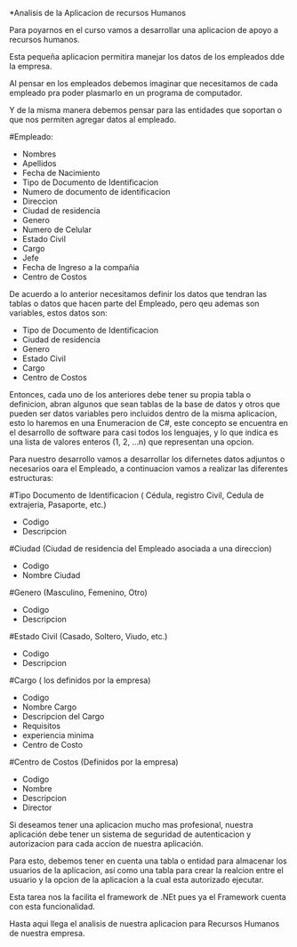 *Analisis de la Aplicacion de recursos Humanos

Para poyarnos en el curso vamos a desarrollar una aplicacion de apoyo a recursos humanos.

Esta pequeña aplicacion permitira manejar los datos de los empleados dde la empresa.

Al  pensar en los empleados debemos imaginar que necesitamos de cada empleado pra poder plasmarlo en un programa de computador.

Y de la misma manera debemos pensar para las entidades que soportan o que nos permiten agregar datos al empleado.

#Empleado:
- Nombres
- Apellidos
- Fecha de Nacimiento
- Tipo de Documento de Identificacion
- Numero de documento de identificacion
- Direccion
- Ciudad de residencia
- Genero
- Numero de Celular
- Estado Civil
- Cargo 
- Jefe
- Fecha de Ingreso a la compañia
- Centro de Costos

De acuerdo a lo anterior necesitamos definir los datos que tendran las tablas o datos que hacen parte del Empleado, 
pero qeu ademas son variables, estos datos son:

- Tipo de Documento de Identificacion
- Ciudad de residencia
- Genero
- Estado Civil
- Cargo
- Centro de Costos

Entonces, cada uno de los anteriores debe tener su propia tabla o definicion, abran algunos que sean tablas de la base de datos 
y otros que pueden ser datos variables pero incluidos dentro de la misma aplicacion, esto lo haremos en una Enumeracion de C#, 
este concepto se encuentra en el desarrollo de software para casi todos los lenguajes, y lo que indica es una lista de valores
enteros (1, 2, ...n) que representan una opcion.

Para nuestro desarrollo vamos a desarrollar los difernetes datos adjuntos o necesarios oara el Empleado, a continuacion vamos a 
realizar las diferentes estructuras:

#Tipo Documento de Identificacion ( Cédula, registro Civil, Cedula de extrajeria, Pasaporte, etc.)
- Codigo
- Descripcion

#Ciudad (Ciudad de residencia del Empleado asociada a una direccion)
- Codigo
- Nombre Ciudad

#Genero (Masculino, Femenino, Otro)
- Codigo
- Descripcion

#Estado Civil (Casado, Soltero, Viudo, etc.)
- Codigo
- Descripcion

#Cargo ( los definidos por la empresa)
- Codigo
- Nombre Cargo
- Descripcion del Cargo
- Requisitos
- experiencia minima
- Centro de Costo

#Centro de Costos (Definidos por la empresa)
- Codigo
- Nombre
- Descripcion
- Director

Si deseamos tener una aplicacion mucho mas profesional, nuestra aplicación debe tener un sistema de seguridad de 
autenticacion y autorizacion para cada accion de nuestra aplicación.

Para esto, debemos tener en cuenta una tabla o entidad para almacenar los usuarios de la aplicacion, así como una 
tabla para crear la realcion entre el usuario y la opcion de la aplicacion a la cual esta autorizado ejecutar.

Esta tarea nos la facilita el framework de .NEt pues ya el Framework cuenta con esta funcionalidad.

Hasta aqui llega el analisis de nuestra aplicacion para Recursos Humanos de nuestra empresa.

